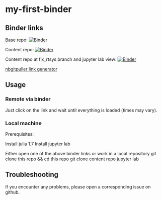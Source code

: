# my-first-binder

## Binder links

Base repo: [![Binder](https://mybinder.org/badge_logo.svg)](https://mybinder.org/v2/gh/johannes-fischer/my-first-binder.git/HEAD)

Content repo: [![Binder](https://mybinder.org/badge_logo.svg)](https://mybinder.org/v2/gh/johannes-fischer/my-first-binder.git/HEAD?urlpath=git-pull?repo=https://github.com/johannes-fischer/first-binder-content)

Content repo at fix_rtsys branch and jupyter lab view: [![Binder](https://mybinder.org/badge_logo.svg)](https://mybinder.org/v2/gh/johannes-fischer/my-first-binder/HEAD?urlpath=git-pull%3Frepo%3Dhttps%253A%252F%252Fgithub.com%252Fjohannes-fischer%252Ffirst-binder-content%26urlpath%3Dlab%252Ftree%252Ffirst-binder-content%252F%26branch%3Dfix_rtsys)

[nbgitpuller link generator](https://jupyterhub.github.io/nbgitpuller/link?tab=binder)

## Usage

### Remote via binder

Just click on the link and wait until everything is loaded (times may vary).

### Local machine

Prerequisites:

Install julia 1.7
Install jupyter lab

Either open one of the above binder links or work in a local repository
git clone this repo && cd this repo
git clone content repo
jupyter lab

## Troubleshooting

If you encounter any problems, please open a corresponding issue on github.